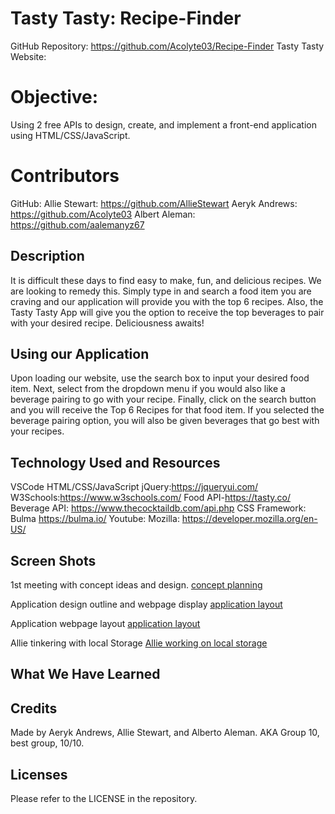 # Tasty Tasty: Recipe-Finder
GitHub Repository: https://github.com/Acolyte03/Recipe-Finder
Tasty Tasty Website:

# Objective:
Using 2 free APIs to design, create, and implement a front-end application using HTML/CSS/JavaScript.

# Contributors
GitHub:
Allie Stewart: https://github.com/AllieStewart
Aeryk Andrews: https://github.com/Acolyte03
Albert Aleman: https://github.com/aalemanyz67

## Description
It is difficult these days to find easy to make, fun, and delicious recipes. We are looking to remedy this. Simply type in and search a food item you are craving and our application will provide you with the top 6 recipes. Also, the Tasty Tasty App will give you the option to receive the top beverages to pair with your desired recipe. Deliciousness awaits!

## Using our Application
Upon loading our website, use the search box to input your desired food item. Next, select from the dropdown menu if you would also like a beverage pairing to go with your recipe. Finally, click on the search button and you will receive the Top 6 Recipes for that food item. If you selected the beverage pairing option, you will also be given beverages that go best with your recipes. 

## Technology Used and Resources
VSCode
HTML/CSS/JavaScript
jQuery:https://jqueryui.com/
W3Schools:https://www.w3schools.com/
Food API-https://tasty.co/
Beverage API: https://www.thecocktaildb.com/api.php
CSS Framework: Bulma https://bulma.io/
Youtube:
Mozilla: https://developer.mozilla.org/en-US/


## Screen Shots
 1st meeting with concept ideas and design.
 [concept planning](<images/concept planning.png>)

 Application design outline and webpage display
 [application layout](<images/concept 2.png>)

 Application webpage layout
 [application layout](<images/concept 3.png>)

 Allie tinkering with local Storage
 [Allie working on local storage](images/localstorage.png)
## What We Have Learned


## Credits
Made by Aeryk Andrews, Allie Stewart, and Alberto Aleman.
AKA Group 10, best group, 10/10.

## Licenses
Please refer to the LICENSE in the repository.
